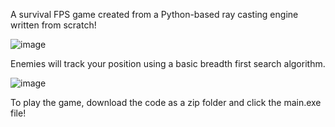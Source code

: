 A survival FPS game created from a Python-based ray casting engine written from scratch!

![image](https://github.com/jyotirsai/PyCaster3D/assets/54253219/d442db25-276e-4093-b1d2-2c731a46e9c3)

Enemies will track your position using a basic breadth first search algorithm.

![image](https://github.com/jyotirsai/PyCaster3D/assets/54253219/a5804138-ea18-4731-9f4d-b2c93eb8c499)

To play the game, download the code as a zip folder and click the main.exe file!


